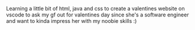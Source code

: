 Learning a little bit of html, java and css to create a valentines website on vscode to ask my gf out for valentines day since she's a software engineer and want to kinda impress her with my noobie skills  :)
